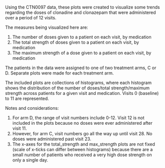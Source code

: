 
Using the CTN0097 data, these plots were created to visualize some trends regarding the doses of clonadine and clonazepam that were administered over a period of 12 visits.

The measures being visualized here are:
1. The number of doses given to a patient on each visit, by medication
2. The total strength of doses given to a patient on each visit, by medication
3. The maximum strength of a dose given to a patient on each visit, by medication

The patients in the data were assigned to one of two treatment arms, C or D. Separate plots were made for each treatment arm. 

The included plots are collections of histograms, where each histogram shows the distribution of the number of doses/total strength/maximum strength across patients for a given visit and medication. Visits 0 (baseline) to 11 are represented.

Notes and considerations:
1. For arm D, the range of visit numbers include 0-12. Visit 12 is not included in the plots because no doses were ever administered after visit 11.
2. However, for arm C, visit numbers go all the way up until visit 28. No doses were administered past visit 23.
3. The x-axes for the total_strength and max_strength plots are not fixed (scale of x-ticks can differ between histograms) because there are a small number of patients who received a very high dose strength on only a single day.